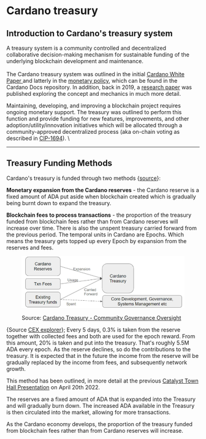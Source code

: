 # Cardano treasury

## Introduction to Cardano's treasury system

A treasury system is a community controlled and decentralized collaborative decision-making mechanism for sustainable funding of the underlying blockchain development and maintenance.\
\
The Cardano treasury system was outlined in the initial [Cardano White Paper ](https://whitepaper.io/document/581/cardano-whitepaper)and latterly in the [monetary policy](https://docs.cardano.org/about-cardano/explore-more/monetary-policy/), which can be found in the Cardano Docs repository. In addition, back in 2019, a [research paper](https://eprint.iacr.org/2018/435.pdf) was published exploring the concept and mechanics in much more detail.

Maintaining, developing, and improving a blockchain project requires ongoing monetary support. The treasury was outlined to perform this function and provide funding for new features, improvements, and other adoption/utility/innovation initiatives which will be allocated through a community-approved decentralized process (aka on-chain voting as described in [CIP-1694](https://www.1694.io/)). \


***

## Treasury Funding Methods

Cardano's treasury is funded through two methods {[source](https://quality-assurance-dao.gitbook.io/community-governance-oversight/catalyst-parameters/governance-parameters/cardano-treasury-with-kevin-hammond)}:

**Monetary expansion from the Cardano reserves** - the Cardano reserve is a fixed amount of ADA put aside when blockchain created which is gradually being burnt down to expand the treasury.

**Blockchain fees to process transactions** - the proportion of the treasury funded from blockchain fees rather than from Cardano reserves will increase over time. There is also the unspent treasury carried forward from the previous period. The temporal units in Cardano are Epochs. Which means the treasury gets topped up every Epoch by expansion from the reserves and fees.

<figure><img src="../../.gitbook/assets/image (3).png" alt=""><figcaption><p>Source: <a href="https://quality-assurance-dao.gitbook.io/community-governance-oversight/catalyst-parameters/governance-parameters/cardano-treasury-with-kevin-hammond">Cardano Treasury - Community Governance Oversight</a></p></figcaption></figure>

{Source [CEX explorer](https://cexplorer.io/supply)}; Every 5 days, 0.3% is taken from the reserve together with collected fees and both are used for the epoch reward. From this amount, 20% is taken and put into the treasury. That's roughly 5.5M ADA every epoch. As the reserve declines, so do the contributions to the treasury. It is expected that in the future the income from the reserve will be gradually replaced by the income from fees, and subsequently network growth.

This method has been outlined, in more detail at the previous [Catalyst Town Hall Presentation](https://quality-assurance-dao.gitbook.io/community-governance-oversight/catalyst-parameters/governance-parameters/cardano-treasury-with-kevin-hammond#catalyst-town-hall-presentation) on April 20th 2022.

The reserves are a fixed amount of ADA that is expanded into the Treasury and will gradually burn down. The increased ADA available in the Treasury is then circulated into the market, allowing for more transactions.

As the Cardano economy develops, the proportion of the treasury funded from blockchain fees rather than from Cardano reserves will increase.
